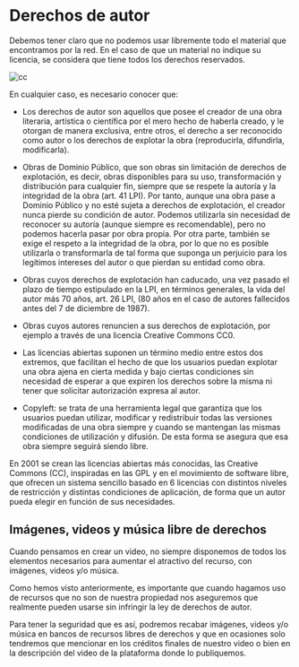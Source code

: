 # Derechos de autor

Debemos tener claro que no podemos usar libremente todo el material que encontramos por la red. En el caso de que un material no indique su licencia, se considera que tiene todos los derechos reservados.

![cc](https://cedec.intef.es/wp-content/uploads/2020/11/copyright_dp_licencias.png)

En cualquier caso, es necesario conocer que:

- Los derechos de autor son aquellos que posee el creador de una obra literaria, artística o científica por el mero hecho de haberla creado, y le otorgan de manera exclusiva, entre otros, el derecho a ser reconocido como autor o los derechos de explotar la obra (reproducirla, difundirla, modificarla).

- Obras de Dominio Público, que son obras sin limitación de derechos de explotación, es decir, obras disponibles para su uso, transformación y distribución para cualquier fin, siempre que se respete la autoría y la integridad de la obra (art. 41 LPI). Por tanto, aunque una obra pase a Dominio Público y no esté sujeta a derechos de explotación, el creador nunca pierde su condición de autor. Podemos utilizarla sin necesidad de reconocer su autoría (aunque siempre es recomendable), pero no podemos hacerla pasar por obra propia. Por otra parte, también se exige el respeto a la integridad de la obra, por lo que no es posible utilizarla o transformarla de tal forma que suponga un perjuicio para los legítimos intereses del autor o que pierdan su entidad como obra.

- Obras cuyos derechos de explotación han caducado, una vez pasado el plazo de tiempo estipulado en la LPI, en términos generales, la vida del autor más 70 años, art. 26 LPI, (80 años en el caso de autores fallecidos antes del 7 de diciembre de 1987).

- Obras cuyos autores renuncien a sus derechos de explotación, por ejemplo a través de una licencia Creative Commons CC0.

- Las licencias abiertas suponen un término medio entre estos dos extremos, que facilitan el hecho de que los usuarios puedan explotar una obra ajena en cierta medida y bajo ciertas condiciones sin necesidad de esperar a que expiren los derechos sobre la misma ni tener que solicitar autorización expresa al autor.

- Copyleft: se trata de una herramienta legal que garantiza que los usuarios puedan utilizar, modificar y redistribuir todas las versiones modificadas de una obra siempre y cuando se mantengan las mismas condiciones de utilización y difusión.  De esta forma se asegura que esa obra siempre seguirá siendo libre. 

En 2001 se crean las licencias abiertas más conocidas, las Creative Commons (CC), inspiradas en las GPL y en el movimiento de software libre, que ofrecen un sistema sencillo basado en 6 licencias con distintos niveles de restricción y distintas condiciones de aplicación, de forma que un autor pueda elegir en función de sus necesidades. 

##  Imágenes, videos y música libre de derechos

Cuando pensamos en crear un video, no siempre disponemos de todos los elementos necesarios para aumentar el atractivo del recurso, con imágenes, videos y/o música.

Como hemos visto anteriormente, es importante que cuando hagamos uso de recursos que no son de nuestra propiedad nos aseguremos que realmente pueden usarse sin infringir la ley de derechos de autor.

Para tener la seguridad que es así, podremos recabar imágenes, videos y/o música en bancos de recursos libres de derechos y que en ocasiones solo tendremos que mencionar en los créditos finales de nuestro video o bien en la descripción del video de la plataforma donde lo publiquemos.